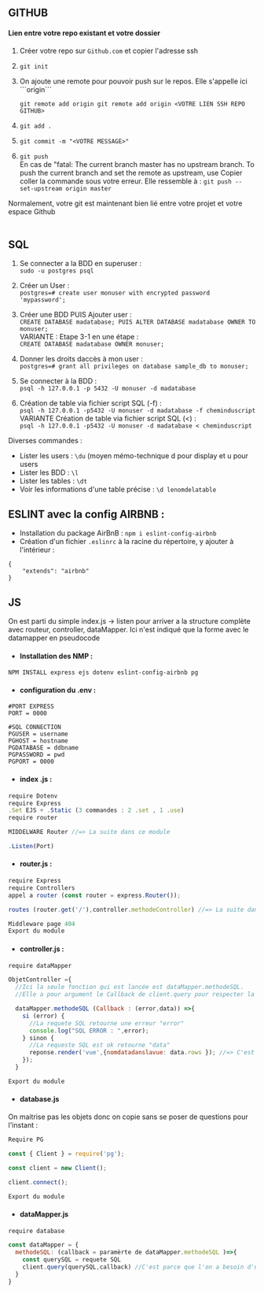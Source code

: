 <h2>GITHUB</h2>
<h4>Lien entre votre repo existant et votre dossier</h4>

<ol>
<li>
 
Créer votre repo sur `Github.com` et copier l'adresse ssh
 
 </li>
<li>
 
 ```git init```
 
 </li>
<li> On ajoute une remote pour pouvoir push sur le repos. Elle s'appelle ici ```origin```
 
 ```git remote add origin git remote add origin <VOTRE LIEN SSH REPO GITHUB>```
 
 </li>
<li>
 
 ```git add .```
 
 </li>
<li>
 
 ```git commit -m "<VOTRE MESSAGE>"```
 
 </li>
<li>
 
 ```git push```<br>
En cas de "fatal: The current branch master has no upstream branch. To push the current branch and set the remote as upstream, use
Copier coller la commande sous votre erreur. Elle ressemble à : ```git push --set-upstream origin master```
 
 </li>
 </ol>
Normalement, votre git est maintenant bien lié entre votre projet et votre espace Github
<br>
<br>

<h2>SQL</h2>
<ol>
 <li>
  
  Se connecter a la BDD en superuser :<br> `sudo -u postgres psql`
 
 </li>
 <li>
  
  Créer un User :<br> `postgres=# create user monuser with encrypted password 'mypassword';`
 
 </li>
<li>
 
 Créer une BDD PUIS Ajouter user :<br> `CREATE DATABASE madatabase; PUIS ALTER DATABASE madatabase OWNER TO monuser;`<br>
 VARIANTE : Etape 3-1 en une étape :<br> `CREATE DATABASE madatabase OWNER monuser;`  
 
 </li>
<li>
 
 Donner les droits daccès à mon user :<br> `postgres=# grant all privileges on database sample_db to monuser;`
 
 </li>
 <li>
  
  Se connecter à la BDD :<br> `psql -h 127.0.0.1 -p 5432 -U monuser -d madatabase`
 
 </li>
<li>
    
   Création de table via fichier script SQL (-f) :<br> `psql -h 127.0.0.1 -p5432 -U monuser -d madatabase -f cheminduscript`<br>
    VARIANTE Création de table via fichier script SQL (<) :<br> `psql -h 127.0.0.1 -p5432 -U monuser -d madatabase < cheminduscript`  
 
 </li>
</ol>
 
Diverses commandes :
- Lister les users : `\du` (moyen mémo-technique d pour display et u pour users
- Lister les BDD :  `\l`
- Lister les tables : `\dt` 
- Voir les informations d'une table précise : `\d lenomdelatable `

<h2>ESLINT avec la config AIRBNB :</h2>

- Installation du package AirBnB : `npm i eslint-config-airbnb`
- Création d'un fichier `.eslinrc` à la racine du répertoire, y ajouter à l'intérieur :
```
{
    "extends": "airbnb"
}
```

<h2>JS</h2>
On est parti du simple index.js -> listen pour arriver a la structure complète avec routeur, controller, dataMapper.
Ici n'est indiqué que la forme avec le datamapper en pseudocode

- <h4>Installation des NMP :</h4> 
`NPM INSTALL express ejs dotenv eslint-config-airbnb pg`

- <h4>configuration du .env :</h4>

```
#PORT EXPRESS
PORT = 0000

#SQL CONNECTION
PGUSER = username
PGHOST = hostname
PGDATABASE = ddbname
PGPASSWORD = pwd
PGPORT = 0000
```

- <h4>index .js :</h4>

```javascript
require Dotenv
require Express
.Set EJS + .Static (3 commandes : 2 .set , 1 .use)
require router

MIDDELWARE Router //=> La suite dans ce module

.Listen(Port)
```

- <h4>router.js :</h4>

```javascript
require Express
require Controllers
appel a router (const router = express.Router());

routes (router.get('/'),controller.methodeController) //=> La suite dans ce module

Middleware page 404
Export du module
```

- <h4>controller.js :</h4>

```javascript
require dataMapper

ObjetController ={
  //Ici la seule fonction qui est lancée est dataMapper.methodeSQL.
  //Elle a pour argument le Callback de client.query pour respecter la SOC

  dataMapper.methodeSQL (Callback : (error,data)) =>{
    si (error) {
      //La requete SQL retourne une erreur "error"
      console.log("SQL ERROR : ",error);
    } sinon {
      //La requeste SQL est ok retourne "data"
      reponse.render('vue',{nomdatadanslavue: data.rows }); //=> C'est la dernière fonction avant l'affichage de la page!!!!
    });
  }

Export du module
```

- <h4>database.js</h4>
On maitrise pas les objets donc on copie sans se poser de questions pour l'instant : 
```javascript
Require PG 

const { Client } = require('pg'); 

const client = new Client();

client.connect();

Export du module
```

- <h4>dataMapper.js</h4>
```javascript
require database

const dataMapper = {
  methodeSQL: (callback = paramèrte de dataMapper.methodeSQL )=>{
    const querySQL = requete SQL
    client.query(querySQL,callback) //C'est parce que l'on a besoin d'un callback dans client.query que nous devons le mettre en argument de la methodeSQL
  }
}
```


